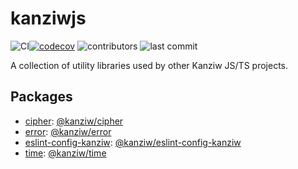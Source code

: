 # kanziwjs

![CI](https://github.com/kanziw/kanziwjs/actions/workflows/ci.yml/badge.svg)[![codecov](https://codecov.io/gh/kanziw/kanziwjs/branch/main/graph/badge.svg?token=EJ3FCXGP4F)](https://codecov.io/gh/kanziw/kanziwjs)
![contributors](https://img.shields.io/github/contributors/kanziw/kanziwjs)
![last commit](https://img.shields.io/github/last-commit/kanziw/kanziwjs)

A collection of utility libraries used by other Kanziw JS/TS projects.

## Packages
- [cipher](./packages/cipher): [@kanziw/cipher](https://www.npmjs.com/package/@kanziw/cipher)
- [error](./packages/error): [@kanziw/error](https://www.npmjs.com/package/@kanziw/error)
- [eslint-config-kanziw](./packages/eslint-config-kanziw): [@kanziw/eslint-config-kanziw](https://www.npmjs.com/package/eslint-config-kanziw)
- [time](./packages/time): [@kanziw/time](https://www.npmjs.com/package/@kanziw/time)
